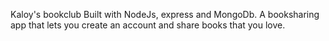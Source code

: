 Kaloy's bookclub 
Built with NodeJs, express and MongoDb. 
A booksharing app that lets you create an account and share books that you love.
